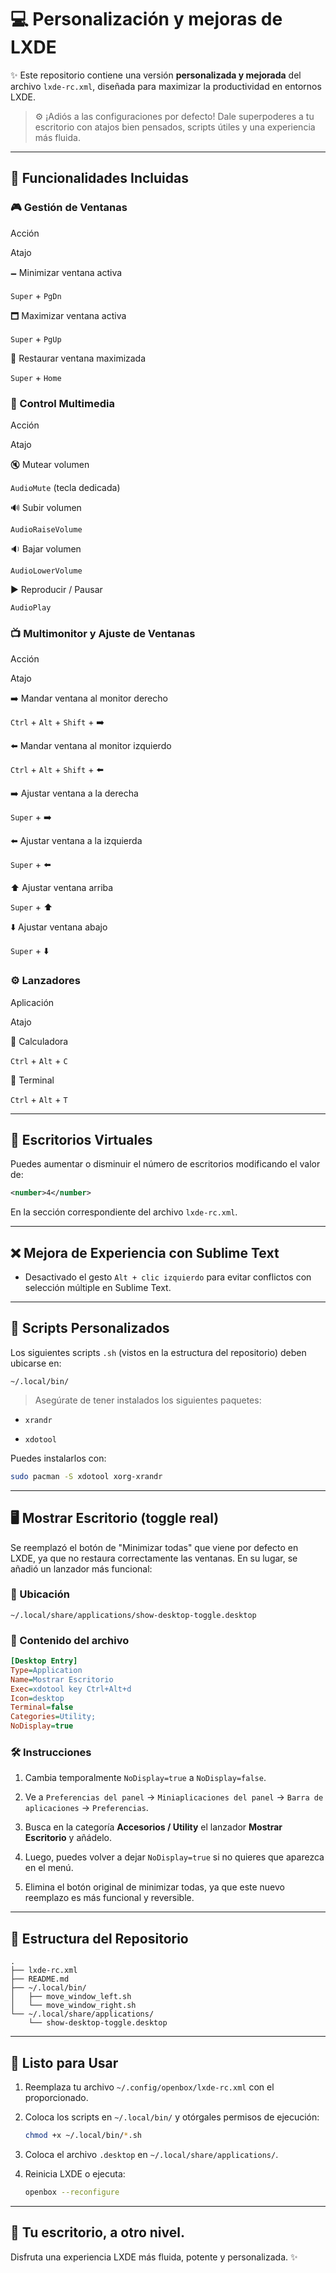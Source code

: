 
# 💻 Personalización y mejoras de LXDE

✨ Este repositorio contiene una versión **personalizada y mejorada** del archivo `lxde-rc.xml`, diseñada para maximizar la productividad en entornos LXDE.

> ⚙️ ¡Adiós a las configuraciones por defecto! Dale superpoderes a tu escritorio con atajos bien pensados, scripts útiles y una experiencia más fluida.

----------

## 🧠 Funcionalidades Incluidas

### 🎮 Gestión de Ventanas

Acción

Atajo

🗕 Minimizar ventana activa

`Super` + `PgDn`

🗖 Maximizar ventana activa

`Super` + `PgUp`

🔳 Restaurar ventana maximizada

`Super` + `Home`

### 🎵 Control Multimedia

Acción

Atajo

🔇 Mutear volumen

`AudioMute` (tecla dedicada)

🔊 Subir volumen

`AudioRaiseVolume`

🔉 Bajar volumen

`AudioLowerVolume`

▶️ Reproducir / Pausar

`AudioPlay`

### 📺 Multimonitor y Ajuste de Ventanas

Acción

Atajo

➡️ Mandar ventana al monitor derecho

`Ctrl` + `Alt` + `Shift` + ➡️

⬅️ Mandar ventana al monitor izquierdo

`Ctrl` + `Alt` + `Shift` + ⬅️

➡️ Ajustar ventana a la derecha

`Super` + ➡️

⬅️ Ajustar ventana a la izquierda

`Super` + ⬅️

⬆️ Ajustar ventana arriba

`Super` + ⬆️

⬇️ Ajustar ventana abajo

`Super` + ⬇️

### ⚙️ Lanzadores

Aplicación

Atajo

🧮 Calculadora

`Ctrl` + `Alt` + `C`

💪 Terminal

`Ctrl` + `Alt` + `T`

----------

## 📂 Escritorios Virtuales

Puedes aumentar o disminuir el número de escritorios modificando el valor de:

```xml
<number>4</number>

```

En la sección correspondiente del archivo `lxde-rc.xml`.

----------

## ❌ Mejora de Experiencia con Sublime Text

-   Desactivado el gesto `Alt + clic izquierdo` para evitar conflictos con selección múltiple en Sublime Text.
    

----------

## 🧰 Scripts Personalizados

Los siguientes scripts `.sh` (vistos en la estructura del repositorio) deben ubicarse en:

```
~/.local/bin/

```

> Asegúrate de tener instalados los siguientes paquetes:

-   `xrandr`
    
-   `xdotool`
    

Puedes instalarlos con:

```bash
sudo pacman -S xdotool xorg-xrandr

```

----------

## 🖥️ Mostrar Escritorio (toggle real)

Se reemplazó el botón de "Minimizar todas" que viene por defecto en LXDE, ya que no restaura correctamente las ventanas. En su lugar, se añadió un lanzador más funcional:

### 📁 Ubicación

```
~/.local/share/applications/show-desktop-toggle.desktop

```

### 📄 Contenido del archivo

```ini
[Desktop Entry]
Type=Application
Name=Mostrar Escritorio
Exec=xdotool key Ctrl+Alt+d
Icon=desktop
Terminal=false
Categories=Utility;
NoDisplay=true

```

### 🛠️ Instrucciones

1.  Cambia temporalmente `NoDisplay=true` a `NoDisplay=false`.
    
2.  Ve a `Preferencias del panel` → `Miniaplicaciones del panel` → `Barra de aplicaciones` → `Preferencias`.
    
3.  Busca en la categoría **Accesorios / Utility** el lanzador **Mostrar Escritorio** y añádelo.
    
4.  Luego, puedes volver a dejar `NoDisplay=true` si no quieres que aparezca en el menú.
    
5.  Elimina el botón original de minimizar todas, ya que este nuevo reemplazo es más funcional y reversible.
    

----------

## 📁 Estructura del Repositorio

```
.
├── lxde-rc.xml
├── README.md
├── ~/.local/bin/
│   ├── move_window_left.sh
│   └── move_window_right.sh
└── ~/.local/share/applications/
    └── show-desktop-toggle.desktop

```

----------

## 🚀 Listo para Usar

1.  Reemplaza tu archivo `~/.config/openbox/lxde-rc.xml` con el proporcionado.
    
2.  Coloca los scripts en `~/.local/bin/` y otórgales permisos de ejecución:
    
    ```bash
    chmod +x ~/.local/bin/*.sh
    
    ```
    
3.  Coloca el archivo `.desktop` en `~/.local/share/applications/`.
    
4.  Reinicia LXDE o ejecuta:
    
    ```bash
    openbox --reconfigure
    
    ```
    

----------

## 🚀 Tu escritorio, a otro nivel.

Disfruta una experiencia LXDE más fluida, potente y personalizada. ✨